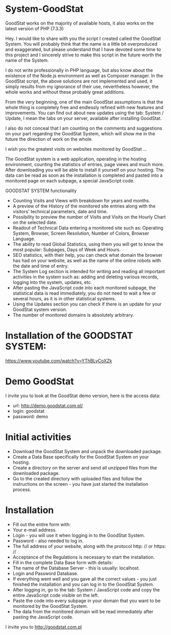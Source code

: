 # System-GoodStat
GoodStat works on the majority of available hosts, it also works on the latest version of PHP (7.3.3)

Hey. I would like to share with you the script I created called the GoodStat System. You will probably think that the name is a little bit overproduced and exaggerated, but please understand that I have devoted some time to this project and I sincerely strive to make this script in the future worth the name of the System.

I do not write professionally in PHP language, but also know about the existence of the Node.js environment as well as Composer manager. In the GoodStat script, the above solutions are not implemented and used, it simply results from my ignorance of their use, nevertheless however, the whole works and without these probably great additions.

From the very beginning, one of the main GoodStat assumptions is that the whole thing is completely free and endlessly refined with new features and improvements. You can find out about new updates using the tab: System / Update, I mean the tabs on your server, available after installing GoodStat.

I also do not conceal that I am counting on the comments and suggestions on your part regarding the GoodStat System, which will show me in the future the direction of work on the whole.

I wish you the greatest visits on websites monitored by GoodStat ...

The GoodStat system is a web application, operating in the hosting environment, counting the statistics of entries, page views and much more. After downloading you will be able to install it yourself on your hosting. The data can be read as soon as the installation is completed and pasted into a monitored page on each subpage, a special JavaScript code.

GOODSTAT SYSTEM functionality
- Counting Visits and Views with breakdown for years and months.
- A preview of the History of the monitored site entries along with the visitors' technical parameters, date and time.
- Possibility to preview the number of Visits and Visits on the Hourly Chart on the selected date.
- Readout of Technical Data entering a monitored site such as: Operating System, Browser, Screen Resolution, Number of Colors, Browser Language.
- The ability to read Global Statistics, using them you will get to know the most popular: Subpages, Days of Week and Hours.
- SEO statistics, with their help, you can check what domain the browser has had on your website, as well as the name of the online robots with the date and time of entry.
- The System Log section is intended for writing and reading all important activities in the system such as: adding and deleting various records, logging into the system, updates, etc.
- After pasting the JavaScript code into each monitored subpage, the statistical data is read immediately, you do not need to wait a few or several hours, as it is in other statistical systems.
- Using the Updates section you can check if there is an update for your GoodStat system version.
- The number of monitored domains is absolutely arbitrary.

# Installation of the GOODSTAT SYSTEM:

https://www.youtube.com/watch?v=YThBLyCoXZk

# Demo GoodStat

I invite you to look at the GoodStat demo version, here is the access data:

- url: http://demo.goodstat.com.pl/
- login: goodstat
- password: demo

# Initial activities
- Download the GoodStat System and unpack the downloaded package.
- Create a Data Base specifically for the GoodStat System on your hosting.
- Create a directory on the server and send all unzipped files from the downloaded package.
- Go to the created directory with uploaded files and follow the instructions on the screen - you have just started the installation process.
# Installation
- Fill out the entire form with:
- Your e-mail address.
- Login - you will use it when logging in to the GoodStat System.
- Password - also needed to log in.
- The full address of your website, along with the protocol http: // or https: //
- Acceptance of the Regulations is necessary to start the installation.
- Fill in the complete Data Base form with details:
- The name of the Database Server - this is usually: localhost.
- Login and Password Database.
- If everything went well and you gave all the correct values ​​- you just finished the installation and you can log in to the GoodStat System.
- After logging in, go to the tab: System / JavaScript code and copy the entire JavaScript code visible on the left.
- Paste the code into every subpage in your domain that you want to be monitored by the GoodStat System.
- The data from the monitored domain will be read immediately after pasting the JavaScript code.

I invite you to http://goodstat.com.pl
